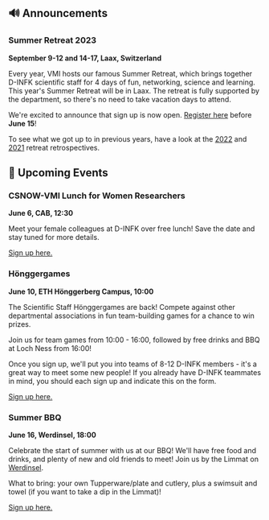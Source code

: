 ## 🔊 Announcements

### Summer Retreat 2023

**September 9-12 and 14-17, Laax, Switzerland**

Every year, VMI hosts our famous Summer Retreat, which brings together D-INFK scientific staff for 4 days of fun, networking, science and learning. This year's Summer Retreat will be in Laax. The retreat is fully supported by the department, so there's no need to take vacation days to attend. 

We're excited to announce that sign up is now open. [Register here](https://forms.gle/gcc6sSGcd7KFQ8Q76) before **June 15**!

To see what we got up to in previous years, have a look at the [2022](http://vmi.ethz.ch/news/event/2022/09/27/summer-retreat-retrospective/) and [2021](http://vmi.ethz.ch/news/event/2022/02/21/summer-retreat-retrospective/) retreat retrospectives. 

## 📅 Upcoming Events

### CSNOW-VMI Lunch for Women Researchers

**June 6, CAB, 12:30**

Meet your female colleagues at D-INFK over free lunch! Save the date and stay tuned for more details.

[Sign up here.](https://forms.gle/msmEpjt51WR6P4vL8)

### Hönggergames

**June 10, ETH Hönggerberg Campus, 10:00**

The Scientific Staff Hönggergames are back! Compete against other departmental associations in fun team-building games for a chance to win prizes.

Join us for team games from 10:00 - 16:00, followed by free drinks and BBQ at Loch Ness from 16:00! 

Once you sign up, we'll put you into teams of 8-12 D-INFK members - it's a great way to meet some new people! If you already have D-INFK teammates in mind, you should each sign up and indicate this on the form.

[Sign up here.](https://forms.gle/iXhT8HGqrkcrkxQr7)

### Summer BBQ

**June 16, Werdinsel, 18:00**

Celebrate the start of summer with us at our BBQ! We'll have free food and drinks, and plenty of new and old friends to meet! Join us by the Limmat on [Werdinsel](https://goo.gl/maps/ak9cPr883acJ36ut6).

What to bring: your own Tupperware/plate and cutlery, plus a swimsuit and towel (if you want to take a dip in the Limmat)! 

[Sign up here.](https://forms.gle/ixKWapibxDS2cegM7)




